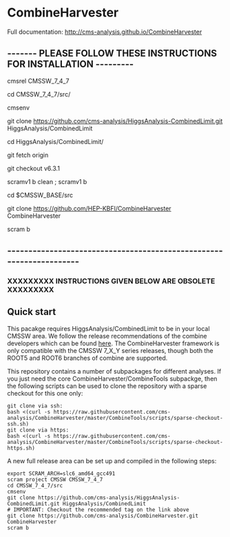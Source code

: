 # CombineHarvester

Full documentation: http://cms-analysis.github.io/CombineHarvester



## ------- PLEASE FOLLOW THESE INSTRUCTIONS FOR INSTALLATION ---------
cmsrel CMSSW_7_4_7

cd CMSSW_7_4_7/src/

cmsenv

git clone https://github.com/cms-analysis/HiggsAnalysis-CombinedLimit.git HiggsAnalysis/CombinedLimit

cd HiggsAnalysis/CombinedLimit/

git fetch origin

git checkout v6.3.1

scramv1 b clean ; scramv1 b

cd $CMSSW_BASE/src

git clone https://github.com/HEP-KBFI/CombineHarvester CombineHarvester

scram b 

## -------------------------------------------------------------------- ##




### XXXXXXXXX INSTRUCTIONS GIVEN BELOW ARE OBSOLETE XXXXXXXXX #######
## Quick start

This pacakge requires HiggsAnalysis/CombinedLimit to be in your local CMSSW area. We follow the release recommendations of the combine developers which can be found [here](https://twiki.cern.ch/twiki/bin/viewauth/CMS/SWGuideHiggsAnalysisCombinedLimit#ROOT6_SLC6_release_CMSSW_7_4_X). The CombineHarvester framework is only compatible with the CMSSW 7_X_Y series releases, though both the ROOT5 and ROOT6 branches of combine are supported.

This repository contains a number of subpackages for different analyses. If you just need the core CombineHarvester/CombineTools subpackge, then the following scripts can be used to clone the repository with a sparse checkout for this one only:

    git clone via ssh:
    bash <(curl -s https://raw.githubusercontent.com/cms-analysis/CombineHarvester/master/CombineTools/scripts/sparse-checkout-ssh.sh)
    git clone via https:
    bash <(curl -s https://raw.githubusercontent.com/cms-analysis/CombineHarvester/master/CombineTools/scripts/sparse-checkout-https.sh)

A new full release area can be set up and compiled in the following steps:

    export SCRAM_ARCH=slc6_amd64_gcc491
    scram project CMSSW CMSSW_7_4_7
    cd CMSSW_7_4_7/src
    cmsenv
    git clone https://github.com/cms-analysis/HiggsAnalysis-CombinedLimit.git HiggsAnalysis/CombinedLimit
    # IMPORTANT: Checkout the recommended tag on the link above
    git clone https://github.com/cms-analysis/CombineHarvester.git CombineHarvester
    scram b
